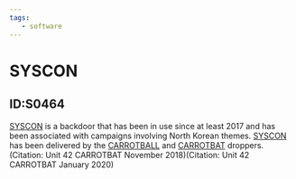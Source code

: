 ```yaml
---
tags:
   - software
---
```

# SYSCON
## ID:S0464
[SYSCON](/mitre/software/S0464) is a backdoor that has been in use since at least 2017 and has been associated with campaigns involving North Korean themes. [SYSCON](/mitre/software/S0464) has been delivered by the [CARROTBALL](/mitre/software/S0465) and [CARROTBAT](/mitre/software/S0462) droppers.(Citation: Unit 42 CARROTBAT November 2018)(Citation: Unit 42 CARROTBAT January 2020)
